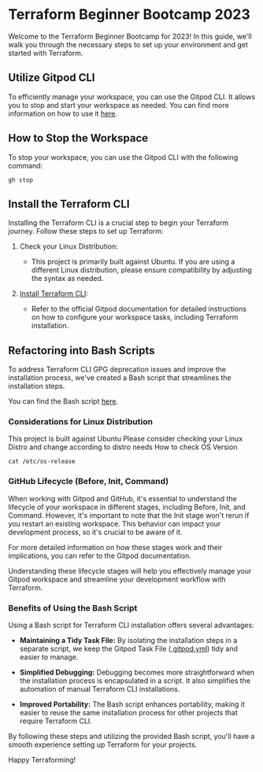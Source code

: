 # Terraform Beginner Bootcamp 2023

Welcome to the Terraform Beginner Bootcamp for 2023! In this guide, we'll walk you through the necessary steps to set up your environment and get started with Terraform.

## Utilize Gitpod CLI

To efficiently manage your workspace, you can use the Gitpod CLI. It allows you to stop and start your workspace as needed. You can find more information on how to use it [here](https://www.gitpod.io/docs/references/gitpod-cli).

## How to Stop the Workspace
To stop your workspace, you can use the Gitpod CLI with the following command:

```
gh stop
```

## Install the Terraform CLI

Installing the Terraform CLI is a crucial step to begin your Terraform journey. Follow these steps to set up Terraform:

1. Check your Linux Distribution:
   - This project is primarily built against Ubuntu. If you are using a different Linux distribution, please ensure compatibility by adjusting the syntax as needed.

2. [Install Terraform CLI](https://www.gitpod.io/docs/configure/workspaces/tasks):
   - Refer to the official Gitpod documentation for detailed instructions on how to configure your workspace tasks, including Terraform installation.

## Refactoring into Bash Scripts

To address Terraform CLI GPG deprecation issues and improve the installation process, we've created a Bash script that streamlines the installation steps.

You can find the Bash script [here](.gitpod.yml).

### Considerations for Linux Distribution
This project is built against Ubuntu
Please consider checking your Linux Distro and change according to distro needs 
How to check OS Version
```
cat /etc/os-release
```

### GitHub Lifecycle (Before, Init, Command)
When working with Gitpod and GitHub, it's essential to understand the lifecycle of your workspace in different stages, including Before, Init, and Command. However, it's important to note that the Init stage won't rerun if you restart an existing workspace. This behavior can impact your development process, so it's crucial to be aware of it.

For more detailed information on how these stages work and their implications, you can refer to the Gitpod documentation.

Understanding these lifecycle stages will help you effectively manage your Gitpod workspace and streamline your development workflow with Terraform.


### Benefits of Using the Bash Script

Using a Bash script for Terraform CLI installation offers several advantages:

- **Maintaining a Tidy Task File:** By isolating the installation steps in a separate script, we keep the Gitpod Task File ([.gitpod.yml](.gitpod.yml)) tidy and easier to manage.

- **Simplified Debugging:** Debugging becomes more straightforward when the installation process is encapsulated in a script. It also simplifies the automation of manual Terraform CLI installations.

- **Improved Portability:** The Bash script enhances portability, making it easier to reuse the same installation process for other projects that require Terraform CLI.

By following these steps and utilizing the provided Bash script, you'll have a smooth experience setting up Terraform for your projects.

Happy Terraforming!

